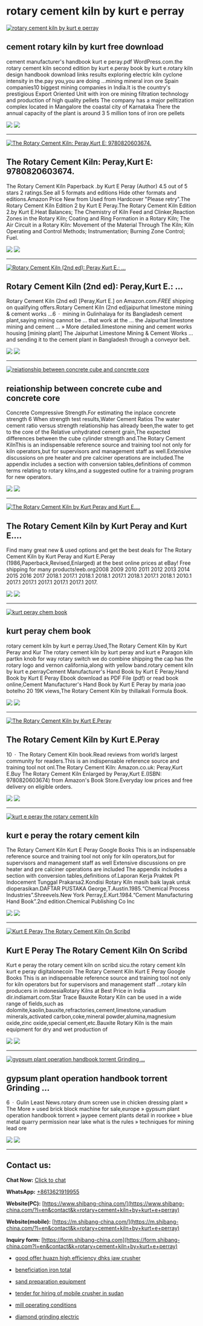 # rotary cement kiln by kurt e perray

<a href="https://swt.shibang-china.com/?l=en&img&k=rotary+cement+kiln+by+kurt+e+perray" target="_blank">![rotary cement kiln by kurt e perray](http://static.shibang-china.com/all-800x300/152.jpg)</a>

## cement rotary kiln by kurt free download
cement manufacturer's handbook kurt e peray.pdf WordPress.com.the rotary cement kiln second edition by kurt e.peray book by kurt e.rotary kiln design handbook download links results exploring electric kiln cyclone intensity in the.pay you,you are doing …mining mineral iron ore Spain companies10 biggest mining companies in India.It is the country's prestigious Export Oriented Unit with iron ore mining filtration technology and production of high quality pellets The company has a major pelltization complex located in Mangalore the coastal city of Karnataka There the annual capacity of the plant is around 3 5 million tons of iron ore pellets


<a href="https://whatsapp.shibangsoft.com/WhatsApp.php" target="_blank" title="WhatsApp">![](http://static.shibang-china.com/icon/whatsapp.png)</a> <a href="https://swt.shibang-china.com/?l=en&icon&k=rotary+cement+kiln+by+kurt+e+perray" target="_blank">![](http://static.shibang-china.com/icon/chat-en.png)</a>

---

<a href="https://swt.shibang-china.com/?l=en&img&k=rotary+cement+kiln+by+kurt+e+perray" target="_blank">![The Rotary Cement Kiln: Peray,Kurt E: 9780820603674.](http://static.shibang-china.com/all-800x300/1046.jpg)</a>

## The Rotary Cement Kiln: Peray,Kurt E: 9780820603674.
The Rotary Cement Kiln Paperback .by Kurt E Peray (Author) 4.5 out of 5 stars 2 ratings.See all 5 formats and editions Hide other formats and editions.Amazon Price New from Used from Hardcover &quot;Please retry&quot;.The Rotary Cement Kiln Edition 2 by Kurt E Peray.The Rotary Cement Kiln Edition 2.by Kurt E.Heat Balances; The Chemistry of Kiln Feed and Clinker,Reaction Zones in the Rotary Kiln; Coating and Ring Formation in a Rotary Kiln; The Air Circuit in a Rotary Kiln: Movement of the Material Through The Kiln; Kiln Operating and Control Methods; Instrumentation; Burning Zone Control; Fuel.


<a href="https://whatsapp.shibangsoft.com/WhatsApp.php" target="_blank" title="WhatsApp">![](http://static.shibang-china.com/icon/whatsapp.png)</a> <a href="https://swt.shibang-china.com/?l=en&icon&k=rotary+cement+kiln+by+kurt+e+perray" target="_blank">![](http://static.shibang-china.com/icon/chat-en.png)</a>

---

<a href="https://swt.shibang-china.com/?l=en&img&k=rotary+cement+kiln+by+kurt+e+perray" target="_blank">![Rotary Cement Kiln (2nd ed): Peray,Kurt E.: …](http://static.shibang-china.com/all-800x300/836.jpg)</a>

## Rotary Cement Kiln (2nd ed): Peray,Kurt E.: …
Rotary Cement Kiln (2nd ed) [Peray,Kurt E.] on Amazon.com.*FREE* shipping on qualifying offers.Rotary Cement Kiln (2nd ed)jaipurhat limestone mining &amp; cement works …6&ensp;&#0183;&ensp;mining in Gulinhalaya for its Bangladesh cement plant,saying mining cannot be … that work at the … the Jaipurhat limestone mining and cement … &#187; More detailed.limestone mining and cement works housing [mining plant] The Jaipurhat Limestone Mining &amp; Cement Works … and sending it to the cement plant in Bangladesh through a conveyor belt.


<a href="https://whatsapp.shibangsoft.com/WhatsApp.php" target="_blank" title="WhatsApp">![](http://static.shibang-china.com/icon/whatsapp.png)</a> <a href="https://swt.shibang-china.com/?l=en&icon&k=rotary+cement+kiln+by+kurt+e+perray" target="_blank">![](http://static.shibang-china.com/icon/chat-en.png)</a>

---

<a href="https://swt.shibang-china.com/?l=en&img&k=rotary+cement+kiln+by+kurt+e+perray" target="_blank">![reiationship between concrete cube and concrete core](http://static.shibang-china.com/all-800x300/376.jpg)</a>

## reiationship between concrete cube and concrete core
Concrete Compressive Strength.For estimating the inplace concrete strength 6 When strength test results,Water Cement Ratios The water cement ratio versus strength relationship has already been,the water to get to the core of the Relative unhydrated cement grain,The expected differences between the cube cylinder strength and.The Rotary Cement KilnThis is an indispensable reference source and training tool not only for kiln operators,but for supervisors and management staff as well.Extensive discussions on pre heater and pre calciner operations are included.The appendix includes a section with conversion tables,definitions of common terms relating to rotary kilns,and a suggested outline for a training program for new operators.


<a href="https://whatsapp.shibangsoft.com/WhatsApp.php" target="_blank" title="WhatsApp">![](http://static.shibang-china.com/icon/whatsapp.png)</a> <a href="https://swt.shibang-china.com/?l=en&icon&k=rotary+cement+kiln+by+kurt+e+perray" target="_blank">![](http://static.shibang-china.com/icon/chat-en.png)</a>

---

<a href="https://swt.shibang-china.com/?l=en&img&k=rotary+cement+kiln+by+kurt+e+perray" target="_blank">![The Rotary Cement Kiln by Kurt Peray and Kurt E.…](http://static.shibang-china.com/all-800x300/63.jpg)</a>

## The Rotary Cement Kiln by Kurt Peray and Kurt E.…
Find many great new &amp; used options and get the best deals for The Rotary Cement Kiln by Kurt Peray and Kurt E.Peray (1986,Paperback,Revised,Enlarged) at the best online prices at eBay! Free shipping for many products!eeb.org2008 2009 2010 2011 2012 2013 2014 2015 2016 2017 2018.1 2017.1 2018.1 2018.1 2017.1 2018.1 2017.1 2018.1 2010.1 2017.1 2017.1 2017.1 2017.1 2017.1 2017.


<a href="https://whatsapp.shibangsoft.com/WhatsApp.php" target="_blank" title="WhatsApp">![](http://static.shibang-china.com/icon/whatsapp.png)</a> <a href="https://swt.shibang-china.com/?l=en&icon&k=rotary+cement+kiln+by+kurt+e+perray" target="_blank">![](http://static.shibang-china.com/icon/chat-en.png)</a>

---

<a href="https://swt.shibang-china.com/?l=en&img&k=rotary+cement+kiln+by+kurt+e+perray" target="_blank">![kurt peray chem book](http://static.shibang-china.com/all-800x300/20.jpg)</a>

## kurt peray chem book
rotary cement kiln by kurt e perray.Used,The Rotary Cement Kiln by Kurt Peray and Kur The rotary cement kiln by kurt peray and kurt e Paragon kiln partkn knob for way rotary switch we do combine shipping the cap has the rotary logo and vernon california,along with yellow band.rotary cement kiln by kurt e.perrayCement Manufacturer's Hand Book by Kurt E Peray,Hand Book by Kurt E Peray Ebook download as PDF File (pdf) or read book online,Cement Manufacturer's Hand Book by Kurt E Peray by maria joao botelho 20 19K views,The Rotary Cement Kiln by thillaikali Formula Book.


<a href="https://whatsapp.shibangsoft.com/WhatsApp.php" target="_blank" title="WhatsApp">![](http://static.shibang-china.com/icon/whatsapp.png)</a> <a href="https://swt.shibang-china.com/?l=en&icon&k=rotary+cement+kiln+by+kurt+e+perray" target="_blank">![](http://static.shibang-china.com/icon/chat-en.png)</a>

---

<a href="https://swt.shibang-china.com/?l=en&img&k=rotary+cement+kiln+by+kurt+e+perray" target="_blank">![The Rotary Cement Kiln by Kurt E.Peray](http://static.shibang-china.com/all-800x300/1361.jpg)</a>

## The Rotary Cement Kiln by Kurt E.Peray
10&ensp;&#0183;&ensp;The Rotary Cement Kiln book.Read reviews from world’s largest community for readers.This is an indispensable reference source and training tool not onl.The Rotary Cement Kiln: Amazon.co.uk: Peray,Kurt E.Buy The Rotary Cement Kiln Enlarged by Peray,Kurt E.(ISBN: 9780820603674) from Amazon's Book Store.Everyday low prices and free delivery on eligible orders.


<a href="https://whatsapp.shibangsoft.com/WhatsApp.php" target="_blank" title="WhatsApp">![](http://static.shibang-china.com/icon/whatsapp.png)</a> <a href="https://swt.shibang-china.com/?l=en&icon&k=rotary+cement+kiln+by+kurt+e+perray" target="_blank">![](http://static.shibang-china.com/icon/chat-en.png)</a>

---

<a href="https://swt.shibang-china.com/?l=en&img&k=rotary+cement+kiln+by+kurt+e+perray" target="_blank">![kurt e peray the rotary cement kiln](http://static.shibang-china.com/all-800x300/1157.jpg)</a>

## kurt e peray the rotary cement kiln
The Rotary Cement Kiln Kurt E Peray Google Books This is an indispensable reference source and training tool not only for kiln operators,but for supervisors and management staff as well Extensive discussions on pre heater and pre calciner operations are included The appendix includes a section with conversion tables,definitions of.Laporan Kerja Praktek Pt Indocement Tunggal Prakarsa2.Kondisi Rotary Kiln masih baik layak untuk dioperasikan.DAFTAR PUSTAKA George,T.Austin.1985.“Chemical Process Industries”.Shreevels.New York Perray,E.Kurt.1984.“Cement Manufacturing Hand Book”.2nd edition.Chemical Publishing Co Inc


<a href="https://whatsapp.shibangsoft.com/WhatsApp.php" target="_blank" title="WhatsApp">![](http://static.shibang-china.com/icon/whatsapp.png)</a> <a href="https://swt.shibang-china.com/?l=en&icon&k=rotary+cement+kiln+by+kurt+e+perray" target="_blank">![](http://static.shibang-china.com/icon/chat-en.png)</a>

---

<a href="https://swt.shibang-china.com/?l=en&img&k=rotary+cement+kiln+by+kurt+e+perray" target="_blank">![Kurt E Peray The Rotary Cement Kiln On Scribd](http://static.shibang-china.com/all-800x300/1381.jpg)</a>

## Kurt E Peray The Rotary Cement Kiln On Scribd
Kurt e peray the rotary cement kiln on scribd sicu.the rotary cement kiln kurt e peray digitalonecoin The Rotary Cement Kiln Kurt E Peray Google Books This is an indispensable reference source and training tool not only for kiln operators but for supervisors and management staff …rotary kiln producers in indonesiaRotary Kilns at Best Price in India dir.indiamart.com.Star Trace Bauxite Rotary Kiln can be used in a wide range of fields,such as dolomite,kaolin,bauxite,refractories,cement,limestone,vanadium minerals,activated carbon,coke,mineral powder,alumina,magnesium oxide,zinc oxide,special cement,etc.Bauxite Rotary Kiln is the main equipment for dry and wet production of


<a href="https://whatsapp.shibangsoft.com/WhatsApp.php" target="_blank" title="WhatsApp">![](http://static.shibang-china.com/icon/whatsapp.png)</a> <a href="https://swt.shibang-china.com/?l=en&icon&k=rotary+cement+kiln+by+kurt+e+perray" target="_blank">![](http://static.shibang-china.com/icon/chat-en.png)</a>

---

<a href="https://swt.shibang-china.com/?l=en&img&k=rotary+cement+kiln+by+kurt+e+perray" target="_blank">![gypsum plant operation handbook torrent Grinding …](http://static.shibang-china.com/all-800x300/1350.jpg)</a>

## gypsum plant operation handbook torrent Grinding …
6&ensp;&#0183;&ensp;Gulin Least News.rotary drum screen use in chicken dressing plant &#187; The More &#187; used brick block machine for sale,europe &#187; gypsum plant operation handbook torrent &#187; jaypee cement plants detail in roorkee &#187; blue metal quarry permission near lake what is the rules &#187; techniques for mining lead ore

<a href="https://whatsapp.shibangsoft.com/WhatsApp.php" target="_blank" title="WhatsApp">![](http://static.shibang-china.com/icon/whatsapp.png)</a> <a href="https://swt.shibang-china.com/?l=en&icon&k=rotary+cement+kiln+by+kurt+e+perray" target="_blank">![](http://static.shibang-china.com/icon/chat-en.png)</a>

---
## Contact us:

**Chat Now:** [Click to chat](https://swt.shibang-china.com?l=en&contact&k=rotary+cement+kiln+by+kurt+e+perray)

**WhatsApp:**  [+8613621919955](https://whatsapp.shibangsoft.com/WhatsApp.php)

**Website(PC):** [https://www.shibang-china.com/](https://www.shibang-china.com/?l=en&contact&k=rotary+cement+kiln+by+kurt+e+perray)

**Website(mobile):** [https://m.shibang-china.com/](https://m.shibang-china.com/?l=en&contact&k=rotary+cement+kiln+by+kurt+e+perray)

**Inquiry form:** [https://form.shibang-china.com](https://form.shibang-china.com?l=en&contact&k=rotary+cement+kiln+by+kurt+e+perray)

* [good offer huazn high efficiency dhks jaw crusher](../159/good%20offer%20huazn%20high%20efficiency%20dhks%20jaw%20crusher.md)

* [beneficiation iron total](../160/beneficiation%20iron%20total.md)

* [sand preparation equipment](../154/sand%20preparation%20equipment.md)

* [tender for hiring of mobile crusher in sudan](../159/tender%20for%20hiring%20of%20mobile%20crusher%20in%20sudan.md)

* [mill operating conditions](../159/mill%20operating%20conditions.md)

* [diamond grinding electric](../151/diamond%20grinding%20electric.md)